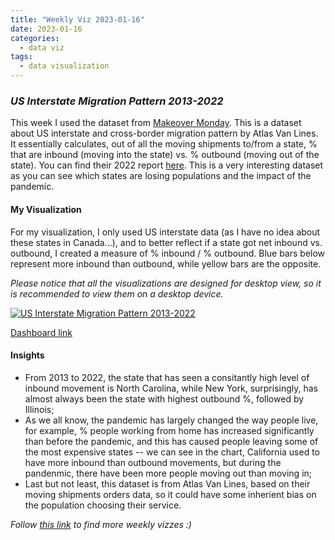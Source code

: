 ```yaml
---
title: "Weekly Viz 2023-01-16"
date: 2023-01-16
categories:
  - data viz
tags:
  - data visualization
---
```


### *US Interstate Migration Pattern 2013-2022*

This week I used the dataset from [Makeover Monday](https://www.makeovermonday.co.uk/data/). This is a dataset about US interstate and cross-border migration pattern by Atlas Van Lines. It essentially calculates, out of all the moving shipments to/from a state, % that are inbound (moving into the state) vs. % outbound (moving out of the state). You can find their 2022 report [here](https://www.atlasvanlines.com/resources/migration-patterns). This is a very interesting dataset as you can see which states are losing populations and the impact of the pandemic.  

#### My Visualization

For my visualization, I only used US interstate data (as I have no idea about these states in Canada...), and to better reflect if a state got net inbound vs. outbound, I created a measure of % inbound / % outbound. Blue bars below represent more inbound than outbound, while yellow bars are the opposite.  

*Please notice that all the visualizations are designed for desktop view, so it is recommended to view them on a desktop device.*  

<div class='tableauPlaceholder' id='viz1673925395869' style='position: relative'>
  <noscript><a href='#'>
    <img alt='US Interstate Migration Pattern 2013-2022 ' src='https:&#47;&#47;public.tableau.com&#47;static&#47;images&#47;20&#47;20230116USInterstateMigrationPattern2013-2022&#47;USInterstateMigrationPattern2013-2022&#47;1_rss.png' style='border: none' />
    </a></noscript>
  <object class='tableauViz'  style='display:none;'>
    <param name='host_url' value='https%3A%2F%2Fpublic.tableau.com%2F' />
    <param name='embed_code_version' value='3' /> 
    <param name='site_root' value='' />
    <param name='name' value='20230116USInterstateMigrationPattern2013-2022&#47;USInterstateMigrationPattern2013-2022' />
    <param name='tabs' value='no' />
    <param name='toolbar' value='yes' />
    <param name='static_image' value='https:&#47;&#47;public.tableau.com&#47;static&#47;images&#47;20&#47;20230116USInterstateMigrationPattern2013-2022&#47;USInterstateMigrationPattern2013-2022&#47;1.png' />
    <param name='animate_transition' value='yes' />
    <param name='display_static_image' value='yes' />
    <param name='display_spinner' value='yes' />
    <param name='display_overlay' value='yes' />
    <param name='display_count' value='yes' />
    <param name='language' value='en-US' />
    <param name='filter' value='publish=yes' />
  </object></div>          
  <script type='text/javascript'>       
    var divElement = document.getElementById('viz1673925395869');    
  var vizElement = divElement.getElementsByTagName('object')[0];            
  if ( divElement.offsetWidth > 800 ) { vizElement.style.width='800px';vizElement.style.height='827px';} else if ( divElement.offsetWidth > 500 ) { vizElement.style.width='800px';vizElement.style.height='827px';} else { vizElement.style.width='100%';vizElement.style.height='727px';}     
  var scriptElement = document.createElement('script');                 
  scriptElement.src = 'https://public.tableau.com/javascripts/api/viz_v1.js';       
  vizElement.parentNode.insertBefore(scriptElement, vizElement);             
</script>  

[Dashboard link](https://public.tableau.com/views/20230116USInterstateMigrationPattern2013-2022/USInterstateMigrationPattern2013-2022?:language=en-US&publish=yes&:display_count=n&:origin=viz_share_link)
  
#### Insights
* From 2013 to 2022, the state that has seen a consitantly high level of inbound movement is North Carolina, while New York, surprisingly, has almost always been the state with highest outbound %, followed by Illinois;  
* As we all know, the pandemic has largely changed the way people live, for example, % people working from home has increased significantly than before the pandemic, and this has caused people leaving some of the most expensive states -- we can see in the chart, California used to have more inbound than outbound movements, but during the pandenmic, there have been more people moving out than moving in;  
* Last but not least, this dataset is from Atlas Van Lines, based on their moving shipments orders data, so it could have some inherient bias on the population choosing their service.  
  
*Follow [this link](https://yudong-94.github.io/personal-website/project/WeeklyViz2023/) to find more weekly vizzes :)*
